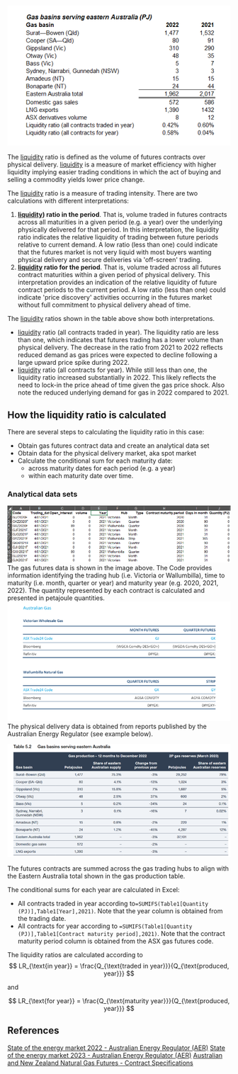 ![Gas markets Australia - liquidity ratio](images/Gas%20markets%20Australia%20-%20liquidity%20ratio.png)

The [liquidity](liquidity.md) ratio is defined as the volume of futures contracts over physical delivery. [liquidity](liquidity.md)  is a measure of market efficiency with higher liquidity implying easier trading conditions in which the act of buying and selling a commodity yields lower price change.

The [liquidity](liquidity.md)  ratio is a measure of trading intensity. There are two calculations with different interpretations:

1. **[liquidity](liquidity.md))  ratio in the period**. That is, volume traded in futures contracts across all maturities in a given period (e.g. a year) over the underlying physically delivered for that period. In this interpretation, the liquidity ratio indicates the relative liquidity of trading between future periods relative to current demand. A low ratio (less than one) could indicate that the futures market is not very liquid with most buyers wanting physical delivery and secure deliveries via 'off-screen' trading. 
2. **[liquidity](liquidity.md)  ratio for the period**. That is, volume traded across all futures contract maturities within a given period of physical delivery. This interpretation provides an indication of the relative liquidity of future contract periods to the current period. A low ratio (less than one) could indicate 'price discovery' activities occurring in the futures market without full commitment to physical delivery ahead of time.

The [liquidity](liquidity.md)  ratios shown in the table above show both interpretations.
- [liquidity](liquidity.md)  ratio (all contracts traded in year). The liquidity ratio are less than one, which indicates that futures trading has a lower volume than physical delivery. The decrease in the ratio from 2021 to 2022 reflects reduced demand as gas prices were expected to decline following a large upward price spike during 2022.
- [liquidity](liquidity.md)  ratio (all contracts for year). While still less than one, the liquidity ratio increased substantially in 2022. This likely reflects the need to lock-in the price ahead of time given the gas price shock. Also note the reduced underlying demand for gas in 2022 compared to 2021. 

## How the liquidity ratio is calculated
There are several steps to calculating the liquidity ratio in this case:
- Obtain gas futures contract data and create an analytical data set
- Obtain data for the physical delivery market, aka spot market
- Calculate the conditional sum for each maturity date:
	- across maturity dates for each period (e.g. a year)
	- within each maturity date over time.

### Analytical data sets
![ASX cash futures contracts](images/ASX%20cash%20futures%20contracts.png)
The gas futures data is shown in the image above. The Code provides information identifying the trading hub (i.e. Victoria or Wallumbilla), time to maturity (i.e. month, quarter or year) and maturity year (e.g. 2020, 2021, 2022). The quantity represented by each contract is calculated and presented in petajoule quantities.
![ASX gas futures codes](images/ASX%20gas%20futures%20codes.png)
The physical delivery data is obtained from reports published by the Australian Energy Regulator (see example below).

![AER Gas production Table 5.2](images/AER%20Gas%20production%20Table%205.2.png)

The futures contracts are summed across the gas trading hubs to align with the Eastern Australia total shown in the gas production table.

The conditional sums for each year are calculated in Excel: 
- All contracts traded in year according to`=SUMIFS(Table1[Quantity (PJ)],Table1[Year],2021)`. Note that the year column is obtained from the trading date.
- All contracts for year according to `=SUMIFS(Table1[Quantity (PJ)],Table1[Contract maturity period],2021)`. Note that the contract maturity period column is obtained from the ASX gas futures code.

The liquidity ratios are calculated according to
$$
LR_{\text{in year}} = \frac{Q_{\text{traded in year}}}{Q_{\text{produced, year}}}
$$

and

$$
LR_{\text{for year}} = \frac{Q_{\text{maturity year}}}{Q_{\text{produced, year}}}
$$
## References
[State of the energy market 2022 - Australian Energy Regulator (AER)](State%20of%20the%20energy%20market%202022%20-%20Australian%20Energy%20Regulator%20(AER).md)
[State of the energy market 2023 - Australian Energy Regulator (AER)](State%20of%20the%20energy%20market%202023%20-%20Australian%20Energy%20Regulator%20(AER).md)
[Australian and New Zealand Natural Gas Futures - Contract Specifications](Australian%20and%20New%20Zealand%20Natural%20Gas%20Futures%20-%20Contract%20Specifications.md)
